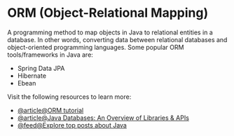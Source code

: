 # ORM (Object-Relational Mapping)

A programming method to map objects in Java to relational entities in a database. In other words, converting data between relational databases and object-oriented programming languages. Some popular ORM tools/frameworks in Java are:

- Spring Data JPA
- Hibernate
- Ebean

Visit the following resources to learn more:

- [@article@ORM tutorial](https://www.altexsoft.com/blog/object-relational-mapping/)
- [@article@Java Databases: An Overview of Libraries & APIs](https://www.marcobehler.com/guides/java-databases)
- [@feed@Explore top posts about Java](https://app.daily.dev/tags/java?ref=roadmapsh)
